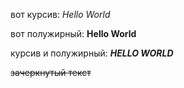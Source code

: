 вот курсив: *Hello World*

вот полужирный: **Hello World**

курсив и полужирный: ***HELLO WORLD***

~~зачеркнутый текст~~

